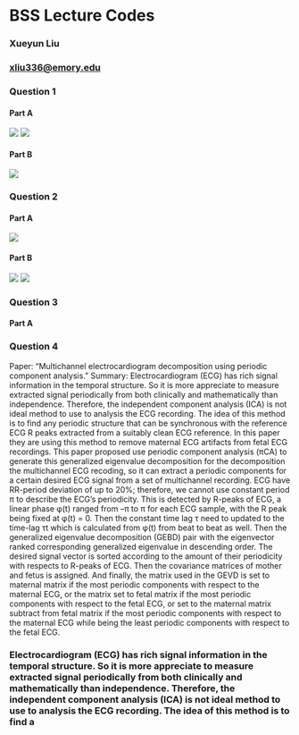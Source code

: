 # BSS Lecture Codes
### Xueyun Liu 
### xliu336@emory.edu

### Question 1
#### Part A
![](Q1_1.jpg)
![](Q1_2.jpg)
#### Part B
![](Q1_B.png)

### Question 2
#### Part A
![](Q2_A1.png)
#### Part B
![](Q2_B1.png)
![](Q2_B2.png)

### Question 3
#### Part A


### Question 4 
Paper: “Multichannel electrocardiogram decomposition using periodic component analysis.” 
Summary: Electrocardiogram (ECG) has rich signal information in the temporal structure.  So it is more appreciate to measure extracted signal periodically from both clinically and mathematically than independence.  Therefore, the independent component analysis (ICA) is not ideal method to use to analysis the ECG recording.  The idea of this method is to find any periodic structure that can be synchronous with the reference ECG R peaks extracted from a suitably clean ECG reference. In this paper they are using this method to remove maternal ECG artifacts from fetal ECG recordings. This paper proposed use periodic component analysis (πCA) to generate this generalized eigenvalue decomposition for the decomposition the multichannel ECG recoding, so it can extract a periodic components for a certain desired ECG signal from a set of multichannel recording. ECG have RR-period deviation of up to 20%; therefore, we cannot use constant period π to describe the ECG’s periodicity.  This is detected by R-peaks of ECG, a linear phase φ(t) ranged from –π to π for each ECG sample, with the R peak being fixed at φ(t) = 0.  Then the constant time lag τ need to updated to the time-lag τt which is calculated from φ(t) from beat to beat as well.  Then the generalized eigenvalue decomposition (GEBD) pair with the eigenvector ranked corresponding generalized eigenvalue in descending order.  The desired signal vector is sorted according to the amount of their periodicity with respects to R-peaks of ECG. Then the covariance matrices of mother and fetus is assigned.  And finally, the matrix used in the GEVD is set to maternal matrix if the most periodic components with respect to the maternal ECG, or the matrix set to fetal matrix if the most periodic components with respect to the fetal ECG, or set to the maternal matrix subtract from fetal matrix if the most periodic components with respect to the maternal ECG while being the least periodic components with respect to the fetal ECG.  
### Electrocardiogram (ECG) has rich signal information in the temporal structure.  So it is more appreciate to measure extracted signal periodically from both clinically and mathematically than independence.  Therefore, the independent component analysis (ICA) is not ideal method to use to analysis the ECG recording.  The idea of this method is to find a
